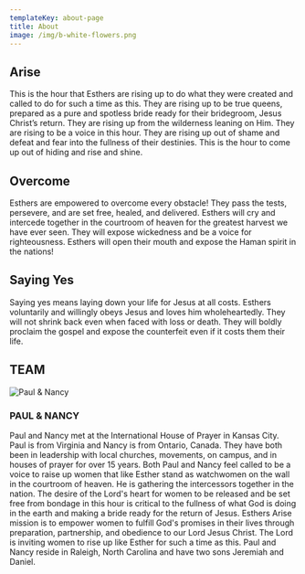 ```yaml
---
templateKey: about-page
title: About
image: /img/b-white-flowers.png
---
```

## **Arise**

This is the hour that Esthers are rising up to do what they were created and called to do for such a time as this.  They are rising up to be true queens, prepared as a pure and spotless bride ready for their bridegroom, Jesus Christ’s  return.  They are rising up from the wilderness leaning on Him.  They are rising to be a voice in this hour.  They are rising up out of shame and defeat and fear into the fullness of their destinies.  This is the hour to come up out of hiding and rise and shine.

## Overcome

Esthers are empowered to overcome every obstacle!  They pass the tests, persevere, and are set free, healed, and delivered.  Esthers will cry and intercede together in the courtroom of heaven for the greatest harvest we have ever seen.  They will expose wickedness and be a voice for righteousness.  Esthers will open their mouth and expose the Haman spirit in the nations! 

## Saying Yes

Saying yes means laying down your life for Jesus at all costs. Esthers voluntarily and willingly obeys Jesus and loves him wholeheartedly.  They will not shrink back even when faced with loss or death.  They will boldly proclaim the gospel and expose the counterfeit even if it costs them their life.

## TEAM

![Paul & Nancy](/img/paulandnancy.jpeg "Paul & Nancy")

### PAUL & NANCY

Paul and Nancy met at the International House of Prayer in Kansas City. Paul is from Virginia and Nancy is from Ontario, Canada. They have both been in leadership with local churches, movements, on campus, and in houses of prayer for over 15 years.   Both Paul and Nancy feel called to be a voice to raise up women that like Esther stand as watchwomen on the wall in the courtroom of heaven.  He is gathering the intercessors together in the nation.   The desire of the Lord's heart for women to be released and be set free from bondage in this hour is critical to the fullness of what God is doing in the earth and making a bride ready for the return of Jesus.   Esthers Arise mission is to empower women to fulfill God's promises in their lives through preparation, partnership, and obedience to our Lord Jesus Christ.  The Lord is inviting women to rise up like Esther for such a time as this.   Paul and Nancy reside in Raleigh, North Carolina and have two sons Jeremiah and Daniel.
